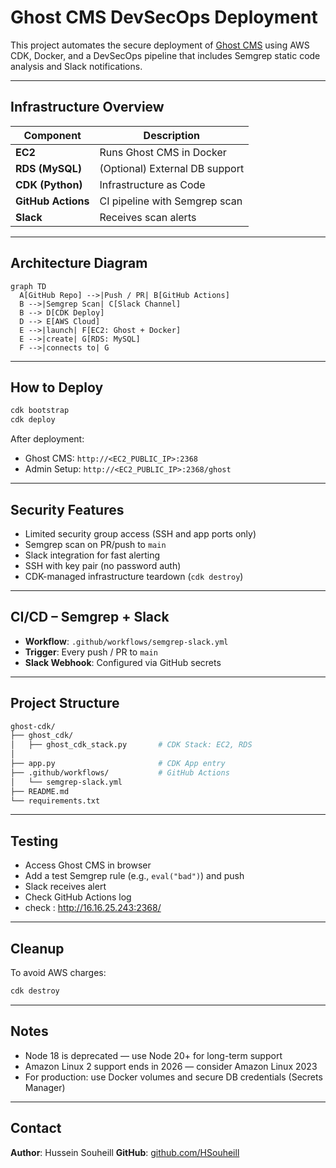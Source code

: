#  Ghost CMS DevSecOps Deployment

This project automates the secure deployment of [Ghost CMS](https://ghost.org/) using AWS CDK, Docker, and a DevSecOps pipeline that includes Semgrep static code analysis and Slack notifications.

---

## Infrastructure Overview

| Component          | Description                    |
| ------------------ | ------------------------------ |
| **EC2**            | Runs Ghost CMS in Docker       |
| **RDS (MySQL)**    | (Optional) External DB support |
| **CDK (Python)**   | Infrastructure as Code         |
| **GitHub Actions** | CI pipeline with Semgrep scan  |
| **Slack**          | Receives scan alerts           |

---

##  Architecture Diagram

```mermaid
graph TD
  A[GitHub Repo] -->|Push / PR| B[GitHub Actions]
  B -->|Semgrep Scan| C[Slack Channel]
  B --> D[CDK Deploy]
  D --> E[AWS Cloud]
  E -->|launch| F[EC2: Ghost + Docker]
  E -->|create| G[RDS: MySQL]
  F -->|connects to| G
```

---

##  How to Deploy

```bash
cdk bootstrap
cdk deploy
```

After deployment:

* Ghost CMS: `http://<EC2_PUBLIC_IP>:2368`
* Admin Setup: `http://<EC2_PUBLIC_IP>:2368/ghost`

---

##  Security Features

*  Limited security group access (SSH and app ports only)
*  Semgrep scan on PR/push to `main`
*  Slack integration for fast alerting
*  SSH with key pair (no password auth)
*  CDK-managed infrastructure teardown (`cdk destroy`)

---

##  CI/CD – Semgrep + Slack

* **Workflow**: `.github/workflows/semgrep-slack.yml`
* **Trigger**: Every push / PR to `main`
* **Slack Webhook**: Configured via GitHub secrets

---

##  Project Structure

```bash
ghost-cdk/
├── ghost_cdk/
│   ├── ghost_cdk_stack.py       # CDK Stack: EC2, RDS
│
├── app.py                       # CDK App entry
├── .github/workflows/           # GitHub Actions
│   └── semgrep-slack.yml
├── README.md
└── requirements.txt
```

---

##  Testing

*  Access Ghost CMS in browser
*  Add a test Semgrep rule (e.g., `eval("bad")`) and push
*  Slack receives alert
*  Check GitHub Actions log
*  check : http://16.16.25.243:2368/

---

##  Cleanup

To avoid AWS charges:

```bash
cdk destroy
```

---

##  Notes

* Node 18 is deprecated — use Node 20+ for long-term support
* Amazon Linux 2 support ends in 2026 — consider Amazon Linux 2023
* For production: use Docker volumes and secure DB credentials (Secrets Manager)

---

##  Contact

**Author**: Hussein Souheill
**GitHub**: [github.com/HSouheill](https://github.com/HSouheill)
